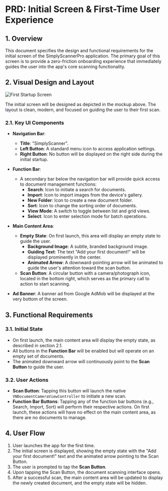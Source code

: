 # PRD: Initial Screen & First-Time User Experience

## 1. Overview

This document specifies the design and functional requirements for the initial screen of the SimplyScannerPro application. The primary goal of this screen is to provide a zero-friction onboarding experience that immediately guides the user into the app's core scanning functionality.

## 2. Visual Design and Layout

![First Startup Screen](SimplyScanner/first%20startup%20screen.png)

The initial screen will be designed as depicted in the mockup above. The layout is clean, modern, and focused on guiding the user to their first scan.

### 2.1. Key UI Components

*   **Navigation Bar**:
    *   **Title**: "SimplyScanner".
    *   **Left Button**: A standard menu icon to access application settings.
    *   **Right Button**: No button will be displayed on the right side during the initial startup.

*   **Function Bar**:
    *   A secondary bar below the navigation bar will provide quick access to document management functions:
        *   **Search**: Icon to initiate a search for documents.
        *   **Import**: Icon to import images from the device's gallery.
        *   **New Folder**: Icon to create a new document folder.
        *   **Sort**: Icon to change the sorting order of documents.
        *   **View Mode**: A switch to toggle between list and grid views.
        *   **Select**: Icon to enter selection mode for batch operations.

*   **Main Content Area**:
    *   **Empty State**: On first launch, this area will display an empty state to guide the user.
        *   **Background Image**: A subtle, branded background image.
        *   **Guiding Text**: The text "Add your first document!" will be displayed prominently in the center.
        *   **Animated Arrow**: A downward-pointing arrow will be animated to guide the user's attention toward the scan button.
    *   **Scan Button**: A circular button with a camera/photograph icon, located in the bottom right, which serves as the primary call to action to start scanning.

*   **Ad Banner**: A banner ad from Google AdMob will be displayed at the very bottom of the screen.

## 3. Functional Requirements

### 3.1. Initial State

*   On first launch, the main content area will display the empty state, as described in section 2.1.
*   All buttons in the **Function Bar** will be enabled but will operate on an empty set of documents.
*   The animated downward arrow will continuously point to the **Scan Button** to guide the user.

### 3.2. User Actions

*   **Scan Button**: Tapping this button will launch the native `VNDocumentCameraViewController` to initiate a new scan.
*   **Function Bar Buttons**: Tapping any of the function bar buttons (e.g., Search, Import, Sort) will perform their respective actions. On first launch, these actions will have no effect on the main content area, as there are no documents to manage.

## 4. User Flow

1.  User launches the app for the first time.
2.  The initial screen is displayed, showing the empty state with the "Add your first document!" text and the animated arrow pointing to the Scan Button.
3.  The user is prompted to tap the **Scan Button**.
4.  Upon tapping the Scan Button, the document scanning interface opens.
5.  After a successful scan, the main content area will be updated to display the newly created document, and the empty state will be hidden.
